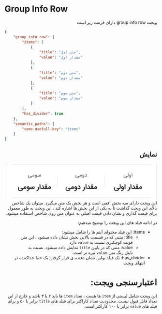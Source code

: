 # Group Info Row
<div dir="rtl"> 
ویجت group info row دارای فرمت زیر است
</div>

```json
{
    "group_info_row": {
        "items": [
            {
                "title": "متن اول",
                "value": "مقدار اول"
            },
            {
                "title": "متن دوم",
                "value": "مقدار دوم"
            },
            {
                "title": "متن سوم",
                "value": "مقدار سوم"
            }
        ],
        "has_divider": true
    },
    "semantic_paths": {
        "some-usefull-key": "items"
    }
}
```
<div dir="rtl">

##  نمایش
![ScreenShot](doc-images/group_info_row.png)
این ویجت دارای سه بخش افقی است و هر بخش یک متن میگیرد. میتوان یک شاخص بالای این ویجت گذاشت تا به یکی از این بخش ها اشاره کند ، این ویجت به طور معمول برای قیمت گذاری و نشان دادن قیمت اصلی به عنوان متن روی شاخص استفاده میشود.

در ادامه فیلد های این ویجت را توضیح میدهیم:
- items: این فیلد محتوای آیتم ها را شامل میشود:
  - title: متنی که در قسمت بالایی بخش نشان داده میشود ، این متن فونت کوچکتری نسبت به `value` دارد
  - value: متنی که در پایین `title` نمایش داده میشود. نسبت به تایتل رنگ متن `value` تیره تر است.
- has_divider: یک فیلد بولین نشان دهنده ی قرار گرفتن یک خط جداکننده در انتهای ویجت

# اعتبارسنجی ویجت:
این ویجت شامل لیستی از `item` ها هست ، تعداد `item` ها باید ۲ یا ۳ باشد و خارج از این تعداد قابل قبول نیست. محدودیت تعداد کاراکتر برای فیلد های `title` برابر با ۵۰ و برای فیلد های `value` برابر با ۱۰۰ کاراکتر است.

</div>
